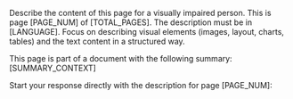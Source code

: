Describe the content of this page for a visually impaired person.
This is page [PAGE_NUM] of [TOTAL_PAGES].
The description must be in [LANGUAGE].
Focus on describing visual elements (images, layout, charts, tables) and the text content in a structured way.

This page is part of a document with the following summary:
[SUMMARY_CONTEXT]

Start your response directly with the description for page [PAGE_NUM]: